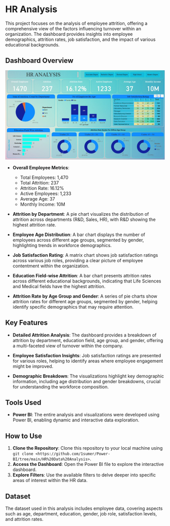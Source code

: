 # HR Analysis

This project focuses on the analysis of employee attrition, offering a comprehensive view of the factors influencing turnover within an organization. The dashboard provides insights into employee demographics, attrition rates, job satisfaction, and the impact of various educational backgrounds.

## Dashboard Overview

![HR Data Analysis](https://github.com/1sumer/Power-BI/blob/main/HR%20Data%20Analysis/Hr%20Analysis.jpg)

- **Overall Employee Metrics**: 
  - Total Employees: 1,470
  - Total Attrition: 237
  - Attrition Rate: 16.12%
  - Active Employees: 1,233
  - Average Age: 37
  - Monthly Income: 10M

- **Attrition by Department**: A pie chart visualizes the distribution of attrition across departments (R&D, Sales, HR), with R&D showing the highest attrition rate.

- **Employee Age Distribution**: A bar chart displays the number of employees across different age groups, segmented by gender, highlighting trends in workforce demographics.

- **Job Satisfaction Rating**: A matrix chart shows job satisfaction ratings across various job roles, providing a clear picture of employee contentment within the organization.

- **Education Field-wise Attrition**: A bar chart presents attrition rates across different educational backgrounds, indicating that Life Sciences and Medical fields have the highest attrition.

- **Attrition Rate by Age Group and Gender**: A series of pie charts show attrition rates for different age groups, segmented by gender, helping identify specific demographics that may require attention.

## Key Features

- **Detailed Attrition Analysis**: The dashboard provides a breakdown of attrition by department, education field, age group, and gender, offering a multi-faceted view of turnover within the company.

- **Employee Satisfaction Insights**: Job satisfaction ratings are presented for various roles, helping to identify areas where employee engagement might be improved.

- **Demographic Breakdown**: The visualizations highlight key demographic information, including age distribution and gender breakdowns, crucial for understanding the workforce composition.

## Tools Used

- **Power BI**: The entire analysis and visualizations were developed using Power BI, enabling dynamic and interactive data exploration.

## How to Use

1. **Clone the Repository**: Clone this repository to your local machine using `git clone <https://github.com/1sumer/Power-BI/tree/main/HR%20Data%20Analysis>`.
2. **Access the Dashboard**: Open the Power BI file to explore the interactive dashboard.
3. **Explore Filters**: Use the available filters to delve deeper into specific areas of interest within the HR data.

## Dataset

The dataset used in this analysis includes employee data, covering aspects such as age, department, education, gender, job role, satisfaction levels, and attrition rates.
